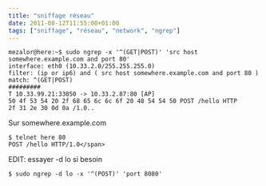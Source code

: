 ```yaml
---
title: "sniffage réseau"
date: 2011-08-12T11:55:00+01:00
tags: ["sniffage", "réseau", "network", "ngrep"]
---
```


```
mezalor@here:~$ sudo ngrep -x '^(GET|POST)' 'src host somewhere.example.com and port 80'
interface: eth0 (10.33.2.0/255.255.255.0)
filter: (ip or ip6) and ( src host somewhere.example.com and port 80 )
match: ^(GET|POST)
#########
T 10.33.99.21:33050 -> 10.33.2.87:80 [AP]
50 4f 53 54 20 2f 68 65 6c 6c 6f 20 48 54 54 50 POST /hello HTTP
2f 31 2e 30 0d 0a /1.0..
```    

Sur somewhere.example.com 


```
$ telnet here 80 
POST /hello HTTP/1.0</span>
```

EDIT: essayer -d lo si besoin 


```
$ sudo ngrep -d lo -x '^(POST)' 'port 8080'
```
